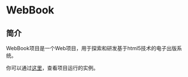 WebBook
=======

简介
----

WebBook项目是一个Web项目，用于探索和研发基于html5技术的电子出版系统。

你可以通过[这里](http://marshalw.github.com/WebBook/)，查看项目运行的实例。


